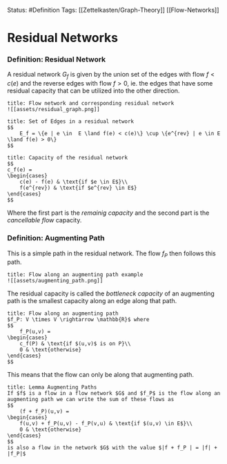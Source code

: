 Status: #Definition
Tags: [[Zettelkasten/Graph-Theory]] [[Flow-Networks]]

# Residual Networks

### Definition: Residual Network
A residual network $G_f$ is given by the union set of the edges with flow $f < c(e)$ and the reverse edges with flow $f > 0$, ie. the edges that have some residual capacity that can be utilized into the other direction.
```ad-example
title: Flow network and corresponding residual network
![[assets/residual_graph.png]]
```
```ad-tip
title: Set of Edges in a residual network
$$
    E_f = \{e | e \in  E \land f(e) < c(e)\} \cup \{e^{rev} | e \in E \land f(e) > 0\}
$$
```
```ad-tip
title: Capacity of the residual network
$$
c_f(e) =
\begin{cases}
    c(e) - f(e) & \text{if $e \in E$}\\
    f(e^{rev}) & \text{if $e^{rev} \in E$}
\end{cases}
$$
```
Where the first part is the *remainig capacity* and the second part is the *cancellable flow* capacity.

### Definition: Augmenting Path

This is a simple path in the residual network. The flow $f_P$ then follows this path.
```ad-example
title: Flow along an augmenting path example
![[assets/augmenting_path.png]]
```
The residual capacity is called the *bottleneck capacity* of an augmenting path is the smallest capacity along an edge along that path.

```ad-tip
title: Flow along an augmenting path
$f_P: V \times V \rightarrow \mathbb{R}$ where 
$$
    f_P(u,v) = 
\begin{cases}
    c_f(P) & \text{if $(u,v)$ is on P}\\
    0 & \text{otherwise}
\end{cases}
$$
```
This means that the flow can only be along that augmenting path.

```ad-info
title: Lemma Augmenting Paths
If $f$ is a flow in a flow network $G$ and $f_P$ is the flow along an augmenting path we can write the sum of these flows as
$$
    (f + f_P)(u,v) = 
\begin{cases}
    f(u,v) + f_P(u,v) - f_P(v,u) & \text{if $(u,v) \in E$}\\
    0 & \text{otherwise}
\end{cases}
$$
is also a flow in the network $G$ with the value $|f + f_P | = |f| + |f_P|$
```
